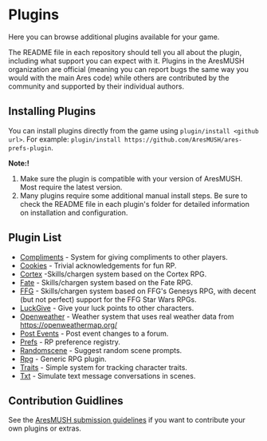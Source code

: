 # Plugins

Here you can browse additional plugins available for your game. 

The README file in each repository should tell you all about the plugin, including what support you can expect with it.  Plugins in the AresMUSH organization are official (meaning you can report bugs the same way you would with the main Ares code) while others are contributed by the community and supported by their individual authors.

## Installing Plugins

You can install plugins directly from the game using `plugin/install <github url>`. For example:  `plugin/install https://github.com/AresMUSH/ares-prefs-plugin`.
  
**Note:!** 

1. Make sure the plugin is compatible with your version of AresMUSH.  Most require the latest version.
2. Many plugins require some additional manual install steps.  Be sure to check the README file in each plugin's folder for detailed information on installation and configuration.

## Plugin List

* [Compliments](https://github.com/spiritlake/ares-compliments-plugin) - System for giving compliments to other players.
* [Cookies](https://github.com/AresMUSH/ares-cookies-plugin) - Trivial acknowledgements for fun RP.
* [Cortex](https://github.com/AresMUSH/ares-cortex-plugin) -Skills/chargen system based on the Cortex RPG.
* [Fate](https://github.com/AresMUSH/ares-fate-plugin) - Skills/chargen system based on the Fate RPG.
* [FFG](https://github.com/AresMUSH/ares-ffg-plugin) - Skills/chargen system based on FFG's Genesys RPG, with decent (but not perfect) support for the FFG Star Wars RPGs.
* [LuckGive](https://github.com/spiritlake/ares-luckgive-plugin) - Give your luck points to other characters.
* [Openweather](https://github.com/Mudpuppy12/ares-openweather-plugin) - Weather system that uses real weather data from https://openweathermap.org/
* [Post Events](https://github.com/spiritlake/ares-postevent-plugin) - Post event changes to a forum.
* [Prefs](https://github.com/AresMUSH/ares-prefs-plugin) - RP preference registry.
* [Randomscene](https://github.com/spiritlake/ares-randomscene-plugin) - Suggest random scene prompts.
* [Rpg](https://github.com/AresMUSH/ares-rpg-plugin) - Generic RPG plugin.
* [Traits](https://github.com/AresMUSH/ares-traits-plugin) - Simple system for tracking character traits.
* [Txt](https://github.com/spiritlake/ares-txt-plugin) - Simulate text message conversations in scenes.

## Contribution Guidlines

See the [AresMUSH submission guidelines](https://aresmush.com/tutorials/code/extra-contribs/) if you want to contribute your own plugins or extras.
